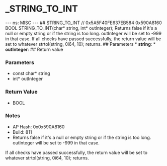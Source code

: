 # _STRING_TO_INT

--- ns: MISC --- ## STRING_TO_INT  // 0x5A5F40FE637EB584 0x590A8160 BOOL STRING_TO_INT(char* string, int* outInteger);  Returns false if it's a null or empty string or if the string is too long. outInteger will be set to -999 in that case. If all checks have passed successfully, the return value will be set to whatever strtol(string, 0i64, 10); returns.  ## Parameters * **string**: * **outInteger**:  ## Return value

### Parameters
* const char* string
* int* outInteger

### Return Value
* BOOL

### Notes
* AP Hash: 0x0x590A8160
* Build: 811
* Returns false if it's a null or empty string or if the string is too long. outInteger will be set to -999 in that case.

If all checks have passed successfully, the return value will be set to whatever strtol(string, 0i64, 10); returns.

